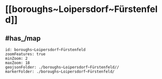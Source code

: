 # [[boroughs~Loipersdorf~Fürstenfeld]] 


## #has_/map  



```leaflet
id: boroughs~Loipersdorf~Fürstenfeld
zoomFeatures: true 
minZoom: 2 
maxZoom: 18
geojsonFolder: ./boroughs~Loipersdorf~Fürstenfeld//
markerFolder: ./boroughs~Loipersdorf~Fürstenfeld/
```
